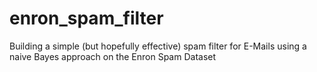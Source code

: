# enron_spam_filter
Building a simple (but hopefully effective) spam filter for E-Mails using a naive Bayes approach on the Enron Spam Dataset
